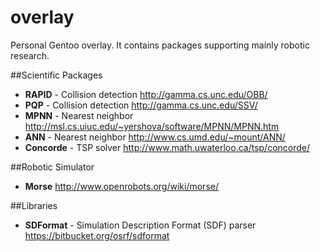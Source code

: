 overlay
=======

Personal Gentoo overlay.
It contains packages supporting mainly robotic research.

##Scientific Packages

- **RAPID** - Collision detection http://gamma.cs.unc.edu/OBB/
- **PQP** - Collision detection http://gamma.cs.unc.edu/SSV/
- **MPNN** - Nearest neighbor http://msl.cs.uiuc.edu/~yershova/software/MPNN/MPNN.htm
- **ANN** - Nearest neighbor http://www.cs.umd.edu/~mount/ANN/
- **Concorde** - TSP solver http://www.math.uwaterloo.ca/tsp/concorde/

##Robotic Simulator

- **Morse** http://www.openrobots.org/wiki/morse/

##Libraries

- **SDFormat** - Simulation Description Format (SDF) parser https://bitbucket.org/osrf/sdformat
